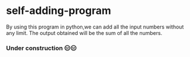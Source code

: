 # self-adding-program
By using this program in python,we can add all the input numbers without any limit.
The output obtained will be the sum of all the numbers.

### Under construction 😑😑
